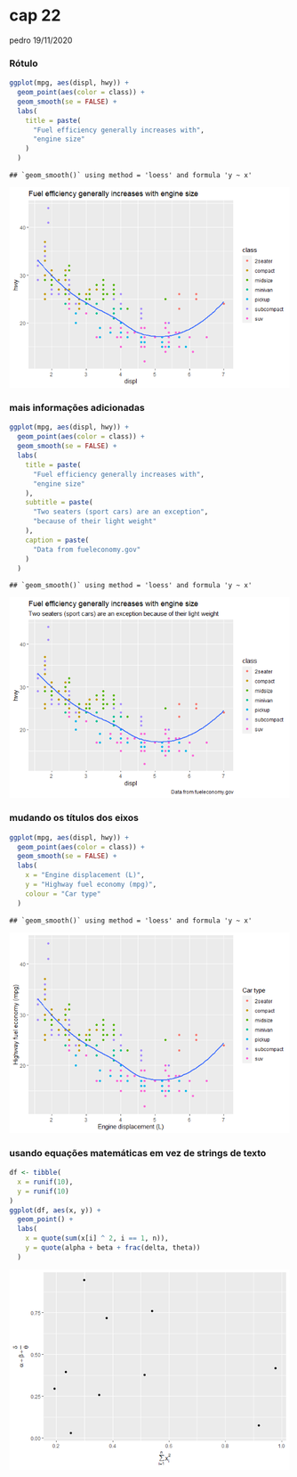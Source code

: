 cap 22
================
pedro
19/11/2020

### Rótulo

``` r
ggplot(mpg, aes(displ, hwy)) +
  geom_point(aes(color = class)) +
  geom_smooth(se = FALSE) +
  labs(
    title = paste(
      "Fuel efficiency generally increases with",
      "engine size"
    )
  )
```

    ## `geom_smooth()` using method = 'loess' and formula 'y ~ x'

![](cap-22_files/figure-gfm/unnamed-chunk-1-1.png)<!-- -->

### mais informações adicionadas

``` r
ggplot(mpg, aes(displ, hwy)) +
  geom_point(aes(color = class)) +
  geom_smooth(se = FALSE) +
  labs(
    title = paste(
      "Fuel efficiency generally increases with",
      "engine size"
    ),
    subtitle = paste(
      "Two seaters (sport cars) are an exception",
      "because of their light weight"
    ),
    caption = paste(
      "Data from fueleconomy.gov"
    )
  )
```

    ## `geom_smooth()` using method = 'loess' and formula 'y ~ x'

![](cap-22_files/figure-gfm/unnamed-chunk-2-1.png)<!-- -->

### mudando os títulos dos eixos

``` r
ggplot(mpg, aes(displ, hwy)) +
  geom_point(aes(color = class)) +
  geom_smooth(se = FALSE) +
  labs(
    x = "Engine displacement (L)",
    y = "Highway fuel economy (mpg)",
    colour = "Car type"
  )
```

    ## `geom_smooth()` using method = 'loess' and formula 'y ~ x'

![](cap-22_files/figure-gfm/unnamed-chunk-3-1.png)<!-- -->

### usando equações matemáticas em vez de strings de texto

``` r
df <- tibble(
  x = runif(10),
  y = runif(10)
)
ggplot(df, aes(x, y)) +
  geom_point() +
  labs(
    x = quote(sum(x[i] ^ 2, i == 1, n)),
    y = quote(alpha + beta + frac(delta, theta))
  )
```

![](cap-22_files/figure-gfm/unnamed-chunk-4-1.png)<!-- -->
